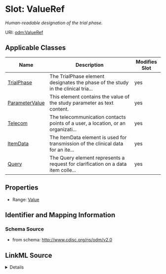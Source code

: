 # Slot: ValueRef


_Human-readable designation of the trial phase._



URI: [odm:ValueRef](http://www.cdisc.org/ns/odm/v2.0/ValueRef)



<!-- no inheritance hierarchy -->




## Applicable Classes

| Name | Description | Modifies Slot |
| --- | --- | --- |
[TrialPhase](TrialPhase.md) | The TrialPhase element designates the phase of the study in the clinical tria... |  yes  |
[ParameterValue](ParameterValue.md) | This element contains the value of the study parameter as text content. |  yes  |
[Telecom](Telecom.md) | The telecommunication contacts points of a user, a location, or an organizati... |  yes  |
[ItemData](ItemData.md) | The ItemData element is used for transmission of the clinical data for an ite... |  yes  |
[Query](Query.md) | The Query element represents a request for clarification on a data item colle... |  yes  |







## Properties

* Range: [Value](Value.md)





## Identifier and Mapping Information







### Schema Source


* from schema: http://www.cdisc.org/ns/odm/v2.0




## LinkML Source

<details>
```yaml
name: ValueRef
description: Human-readable designation of the trial phase.
from_schema: http://www.cdisc.org/ns/odm/v2.0
rank: 1000
identifier: false
alias: ValueRef
domain_of:
- TrialPhase
- ParameterValue
- Telecom
- ItemData
- Query
range: Value

```
</details>